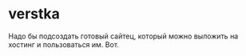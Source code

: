 # verstka
Надо бы подсоздать готовый сайтец, который можно выложить на хостинг и пользоваться им. Вот.
